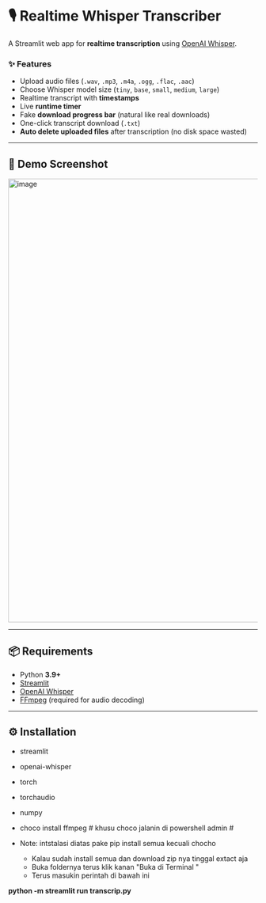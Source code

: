 # 🎙️ Realtime Whisper Transcriber

A Streamlit web app for **realtime transcription** using [OpenAI Whisper](https://github.com/openai/whisper).  

### ✨ Features
- Upload audio files (`.wav`, `.mp3`, `.m4a`, `.ogg`, `.flac`, `.aac`)
- Choose Whisper model size (`tiny`, `base`, `small`, `medium`, `large`)
- Realtime transcript with **timestamps**
- Live **runtime timer**
- Fake **download progress bar** (natural like real downloads)
- One-click transcript download (`.txt`)
- **Auto delete uploaded files** after transcription (no disk space wasted)

---

## 🚀 Demo Screenshot
<img width="1888" height="897" alt="image" src="https://github.com/user-attachments/assets/55fdff6d-24a8-4f71-a537-826e29042c61" />



---

## 📦 Requirements

- Python **3.9+**
- [Streamlit](https://streamlit.io)
- [OpenAI Whisper](https://github.com/openai/whisper)
- [FFmpeg](https://ffmpeg.org/) (required for audio decoding)

---

## ⚙️ Installation

  - streamlit
  - openai-whisper
  - torch
  - torchaudio
  - numpy
  - choco install ffmpeg # khusu choco jalanin di powershell admin #
    
  - Note: intstalasi diatas pake pip install semua kecuali chocho
    
    - Kalau sudah install semua dan download zip nya tinggal extact aja
    - Buka foldernya terus klik kanan "Buka di Terminal "
    - Terus masukin perintah di bawah ini

 ****python -m streamlit run transcrip.py****
